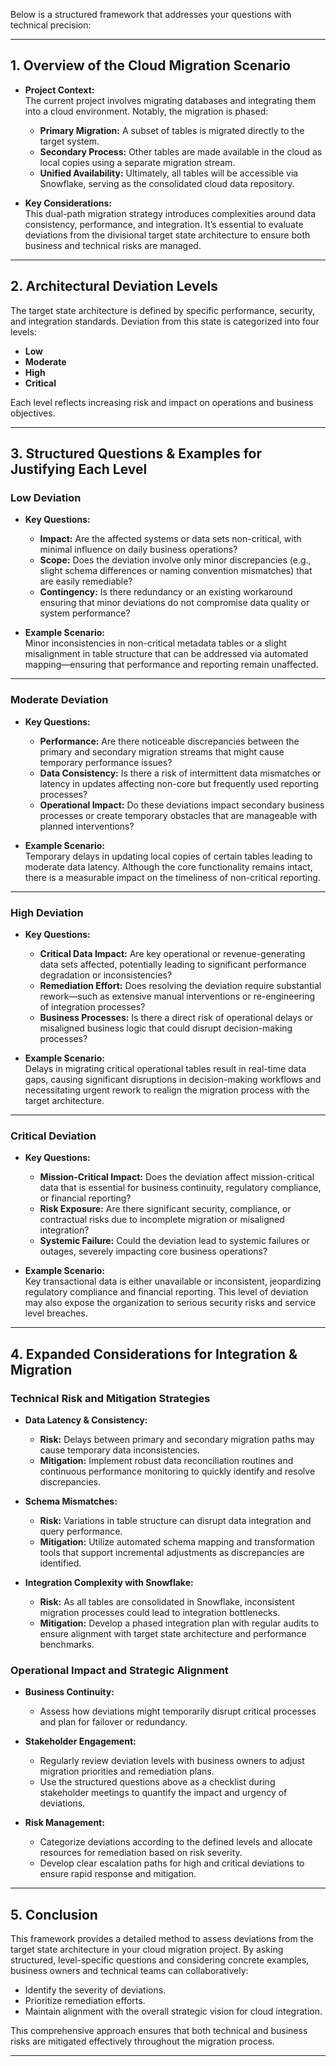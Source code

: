 Below is a structured framework that addresses your questions with technical precision:

---

## 1. Overview of the Cloud Migration Scenario

- **Project Context:**  
  The current project involves migrating databases and integrating them into a cloud environment. Notably, the migration is phased:
  - **Primary Migration:** A subset of tables is migrated directly to the target system.
  - **Secondary Process:** Other tables are made available in the cloud as local copies using a separate migration stream.
  - **Unified Availability:** Ultimately, all tables will be accessible via Snowflake, serving as the consolidated cloud data repository.

- **Key Considerations:**  
  This dual-path migration strategy introduces complexities around data consistency, performance, and integration. It’s essential to evaluate deviations from the divisional target state architecture to ensure both business and technical risks are managed.

---

## 2. Architectural Deviation Levels

The target state architecture is defined by specific performance, security, and integration standards. Deviation from this state is categorized into four levels:
- **Low**
- **Moderate**
- **High**
- **Critical**

Each level reflects increasing risk and impact on operations and business objectives.

---

## 3. Structured Questions & Examples for Justifying Each Level

### **Low Deviation**

- **Key Questions:**
  - **Impact:** Are the affected systems or data sets non-critical, with minimal influence on daily business operations?
  - **Scope:** Does the deviation involve only minor discrepancies (e.g., slight schema differences or naming convention mismatches) that are easily remediable?
  - **Contingency:** Is there redundancy or an existing workaround ensuring that minor deviations do not compromise data quality or system performance?

- **Example Scenario:**  
  Minor inconsistencies in non-critical metadata tables or a slight misalignment in table structure that can be addressed via automated mapping—ensuring that performance and reporting remain unaffected.

---

### **Moderate Deviation**

- **Key Questions:**
  - **Performance:** Are there noticeable discrepancies between the primary and secondary migration streams that might cause temporary performance issues?
  - **Data Consistency:** Is there a risk of intermittent data mismatches or latency in updates affecting non-core but frequently used reporting processes?
  - **Operational Impact:** Do these deviations impact secondary business processes or create temporary obstacles that are manageable with planned interventions?

- **Example Scenario:**  
  Temporary delays in updating local copies of certain tables leading to moderate data latency. Although the core functionality remains intact, there is a measurable impact on the timeliness of non-critical reporting.

---

### **High Deviation**

- **Key Questions:**
  - **Critical Data Impact:** Are key operational or revenue-generating data sets affected, potentially leading to significant performance degradation or inconsistencies?
  - **Remediation Effort:** Does resolving the deviation require substantial rework—such as extensive manual interventions or re-engineering of integration processes?
  - **Business Processes:** Is there a direct risk of operational delays or misaligned business logic that could disrupt decision-making processes?

- **Example Scenario:**  
  Delays in migrating critical operational tables result in real-time data gaps, causing significant disruptions in decision-making workflows and necessitating urgent rework to realign the migration process with the target architecture.

---

### **Critical Deviation**

- **Key Questions:**
  - **Mission-Critical Impact:** Does the deviation affect mission-critical data that is essential for business continuity, regulatory compliance, or financial reporting?
  - **Risk Exposure:** Are there significant security, compliance, or contractual risks due to incomplete migration or misaligned integration?
  - **Systemic Failure:** Could the deviation lead to systemic failures or outages, severely impacting core business operations?

- **Example Scenario:**  
  Key transactional data is either unavailable or inconsistent, jeopardizing regulatory compliance and financial reporting. This level of deviation may also expose the organization to serious security risks and service level breaches.

---

## 4. Expanded Considerations for Integration & Migration

### **Technical Risk and Mitigation Strategies**

- **Data Latency & Consistency:**  
  - **Risk:** Delays between primary and secondary migration paths may cause temporary data inconsistencies.  
  - **Mitigation:** Implement robust data reconciliation routines and continuous performance monitoring to quickly identify and resolve discrepancies.

- **Schema Mismatches:**  
  - **Risk:** Variations in table structure can disrupt data integration and query performance.  
  - **Mitigation:** Utilize automated schema mapping and transformation tools that support incremental adjustments as discrepancies are identified.

- **Integration Complexity with Snowflake:**  
  - **Risk:** As all tables are consolidated in Snowflake, inconsistent migration processes could lead to integration bottlenecks.  
  - **Mitigation:** Develop a phased integration plan with regular audits to ensure alignment with target state architecture and performance benchmarks.

### **Operational Impact and Strategic Alignment**

- **Business Continuity:**  
  - Assess how deviations might temporarily disrupt critical processes and plan for failover or redundancy.
  
- **Stakeholder Engagement:**  
  - Regularly review deviation levels with business owners to adjust migration priorities and remediation plans.  
  - Use the structured questions above as a checklist during stakeholder meetings to quantify the impact and urgency of deviations.

- **Risk Management:**  
  - Categorize deviations according to the defined levels and allocate resources for remediation based on risk severity.
  - Develop clear escalation paths for high and critical deviations to ensure rapid response and mitigation.

---

## 5. Conclusion

This framework provides a detailed method to assess deviations from the target state architecture in your cloud migration project. By asking structured, level-specific questions and considering concrete examples, business owners and technical teams can collaboratively:
- Identify the severity of deviations.
- Prioritize remediation efforts.
- Maintain alignment with the overall strategic vision for cloud integration.

This comprehensive approach ensures that both technical and business risks are mitigated effectively throughout the migration process.

---
